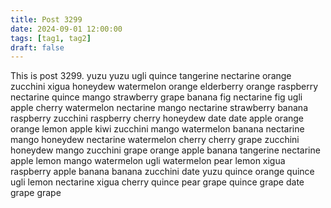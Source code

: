 ```yaml
---
title: Post 3299
date: 2024-09-01 12:00:00
tags: [tag1, tag2]
draft: false
---
```

This is post 3299.
yuzu
yuzu
ugli
quince
tangerine
nectarine
orange
zucchini
xigua
honeydew
watermelon
orange
elderberry
orange
raspberry
nectarine
quince
mango
strawberry
grape
banana
fig
nectarine
fig
ugli
apple
cherry
watermelon
nectarine
mango
nectarine
strawberry
banana
raspberry
zucchini
raspberry
cherry
honeydew
date
date
apple
orange
orange
lemon
apple
kiwi
zucchini
mango
watermelon
banana
nectarine
mango
honeydew
nectarine
watermelon
cherry
cherry
grape
zucchini
honeydew
mango
zucchini
grape
orange
apple
banana
tangerine
nectarine
apple
lemon
mango
watermelon
ugli
watermelon
pear
lemon
xigua
raspberry
apple
banana
banana
zucchini
date
yuzu
quince
orange
quince
ugli
lemon
nectarine
xigua
cherry
quince
pear
grape
quince
grape
date
grape
grape
